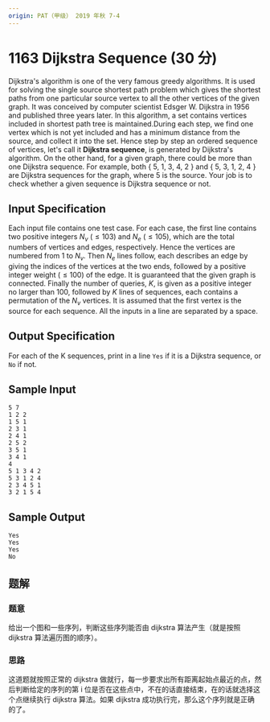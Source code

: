 ```yaml
---
origin: PAT（甲级） 2019 年秋 7-4
---
```


# 1163 Dijkstra Sequence (30 分)

Dijkstra's algorithm is one of the very famous greedy algorithms. It is used for solving the single source shortest path problem which gives the shortest paths from one particular source vertex to all the other vertices of the given graph. It was conceived by computer scientist Edsger W. Dijkstra in 1956 and published three years later.
In this algorithm, a set contains vertices included in shortest path tree is maintained.During each step, we find one vertex which is not yet included and has a minimum distance from the source, and collect it into the set. Hence step by step an ordered sequence of vertices, let's call it **Dijkstra sequence**, is generated by Dijkstra's algorithm.
On the other hand, for a given graph, there could be more than one Dijkstra sequence. For example, both { 5, 1, 3, 4, 2 } and { 5, 3, 1, 2, 4 } are Dijkstra sequences for the graph, where 5 is the source. Your job is to check whether a given sequence is Dijkstra sequence or not.

## Input Specification

Each input file contains one test case. For each case, the first line contains two positive integers $N_v$ ($≤103$) and $N_e$ ($≤105$), which are the total numbers of vertices and edges, respectively. Hence the vertices are numbered from 1 to $N_v$. Then $N_e$ lines follow, each describes an edge by giving the indices of the vertices at the two ends, followed by a positive integer weight ($≤100$) of the edge. It is guaranteed that the given graph is connected.
Finally the number of queries, $K$, is given as a positive integer no larger than 100, followed by $K$ lines of sequences, each contains a permutation of the $N_v$ vertices. It is assumed that the first vertex is the source for each sequence.
All the inputs in a line are separated by a space.

## Output Specification

For each of the K sequences, print in a line `Yes` if it is a Dijkstra sequence, or `No` if not.

## Sample Input

    5 7
    1 2 2
    1 5 1
    2 3 1
    2 4 1
    2 5 2
    3 5 1
    3 4 1
    4
    5 1 3 4 2
    5 3 1 2 4
    2 3 4 5 1
    3 2 1 5 4

## Sample Output

    Yes
    Yes
    Yes
    No

## 题解

### 题意

给出一个图和一些序列，判断这些序列能否由 dijkstra 算法产生（就是按照 dijkstra 算法遍历图的顺序）。

### 思路

这道题就按照正常的 dijkstra 做就行，每一步要求出所有距离起始点最近的点，然后判断给定的序列的第 i 位是否在这些点中，不在的话直接结束，在的话就选择这个点继续执行 dijkstra 算法。如果 dijkstra 成功执行完，那么这个序列就是正确的了。
